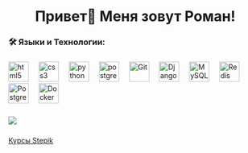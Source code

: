 <h1 align="center">Привет👋 Меня зовут Роман!</h1>

###

<h3 align="left">🛠 Языки и Технологии:</h3>

###

<div align="left">
  <img src="https://cdn.jsdelivr.net/gh/devicons/devicon/icons/html5/html5-original.svg" height="40" alt="html5 logo"  />
  <img width="12" />
  <img src="https://cdn.jsdelivr.net/gh/devicons/devicon/icons/css3/css3-original.svg" height="40" alt="css3 logo"  />
  <img width="12" />
  <img src="https://skillicons.dev/icons?i=py" height="40" alt="python logo"  />
  <img width="12" />
  <img src="https://skillicons.dev/icons?i=postgres" height="40" alt="postgresql logo"  />
  <img width="12" />
  <img src="https://profilinator.rishav.dev/skills-assets/git-scm-icon.svg" alt="Git" height="40" />
  <img width="12" />
  <img src="https://profilinator.rishav.dev/skills-assets/django-original.svg" alt="Django" height="40" />
  <img width="12" />
  <img src="https://profilinator.rishav.dev/skills-assets/mysql-original-wordmark.svg" alt="MySQL" height="40" />
  <img width="12" />
  <img src="https://profilinator.rishav.dev/skills-assets/redis-original-wordmark.svg" alt="Redis" height="40" />
  <img width="12" />
  <img src="https://profilinator.rishav.dev/skills-assets/postgresql-original-wordmark.svg" alt="PostgreSQL" height="40" />
  <img width="12" />
  <img src="https://profilinator.rishav.dev/skills-assets/docker-original-wordmark.svg" alt="Docker" height="40" />
</div>

###

<img src="https://www.codewars.com/users/Sedutor/badges/small" target="_blank" />

###
<a href="https://stepik.org/users/512915367/certificates?preview=true">Курсы Stepik</a>

<!--
**SedutorPretto/SedutorPretto** is a ✨ _special_ ✨ repository because its `README.md` (this file) appears on your GitHub profile.

Here are some ideas to get you started:

- 🔭 I’m currently working on ...
- 🌱 I’m currently learning ...
- 👯 I’m looking to collaborate on ...
- 🤔 I’m looking for help with ...
- 💬 Ask me about ...
- 📫 How to reach me: ...
- 😄 Pronouns: ...
- ⚡ Fun fact: ...
-->
